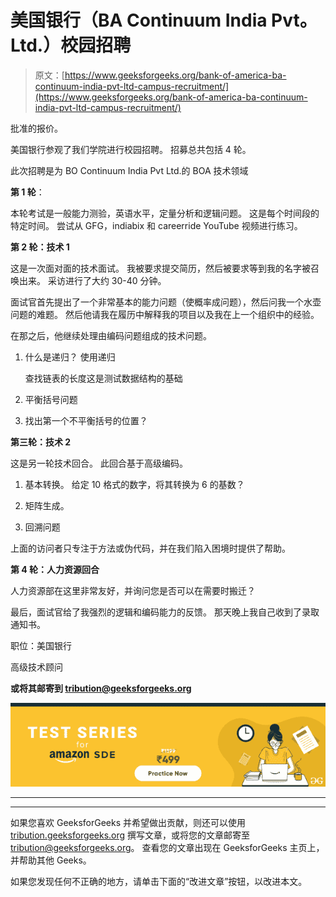 # 美国银行（BA Continuum India Pvt。Ltd.）校园招聘

> 原文：[https://www.geeksforgeeks.org/bank-of-america-ba-continuum-india-pvt-ltd-campus-recruitment/](https://www.geeksforgeeks.org/bank-of-america-ba-continuum-india-pvt-ltd-campus-recruitment/)

批准的报价。

美国银行参观了我们学院进行校园招聘。 招募总共包括 4 轮。

此次招聘是为 BO Continuum India Pvt Ltd.的 BOA 技术领域

**第 1 轮**：

本轮考试是一般能力测验，英语水平，定量分析和逻辑问题。 这是每个时间段的特定时间。 尝试从 GFG，indiabix 和 careerride YouTube 视频进行练习。

**第 2 轮：技术 1**

这是一次面对面的技术面试。 我被要求提交简历，然后被要求等到我的名字被召唤出来。 采访进行了大约 30-40 分钟。

面试官首先提出了一个非常基本的能力问题（使概率成问题），然后问我一个水壶问题的难题。 然后他请我在履历中解释我的项目以及我在上一个组织中的经验。

在那之后，他继续处理由编码问题组成的技术问题。

1.  什么是递归？ 使用递归

    查找链表的长度这是测试数据结构的基础

2.  平衡括号问题

3.  找出第一个不平衡括号的位置？

**第三轮：技术 2**

这是另一轮技术回合。 此回合基于高级编码。

1.  基本转换。 给定 10 格式的数字，将其转换为 6 的基数？

2.  矩阵生成。

3.  回溯问题

上面的访问者只专注于方法或伪代码，并在我们陷入困境时提供了帮助。

**第 4 轮：人力资源回合**

人力资源部在这里非常友好，并询问您是否可以在需要时搬迁？

最后，面试官给了我强烈的逻辑和编码能力的反馈。 那天晚上我自己收到了录取通知书。

职位：美国银行

高级技术顾问

<form method="post" id="interview_experience_form" action="https://contribute.geeksforgeeks.org/wp-admin/post-new.php"><input value="" id="interview_experience" name="interview_experience" type="hidden">

**或将其邮寄到 tribution@geeksforgeeks.org**

</form>

![](img/de93775f66c975fef071da8580f16430.png)

* * *

* * *

如果您喜欢 GeeksforGeeks 并希望做出贡献，则还可以使用 [tribution.geeksforgeeks.org](https://contribute.geeksforgeeks.org/) 撰写文章，或将您的文章邮寄至 tribution@geeksforgeeks.org。 查看您的文章出现在 GeeksforGeeks 主页上，并帮助其他 Geeks。

如果您发现任何不正确的地方，请单击下面的“改进文章”按钮，以改进本文。